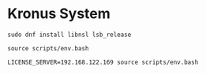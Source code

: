 # Kronus System

```shell
sudo dnf install libnsl lsb_release
```

```shell
source scripts/env.bash
```

```shell
LICENSE_SERVER=192.168.122.169 source scripts/env.bash
```
